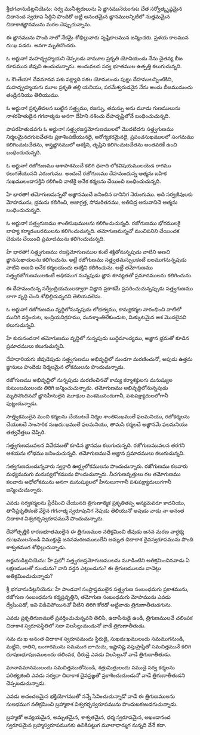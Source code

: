 శ్రీభగవానుడిట్లనియెను: సర్వ మునీశ్వరులును ఏ ఙ్ఞానమునెరుంగుట చేత సర్వోత్కృష్ఠమైన చిదానంద స్వరూప సిద్ధిని పొందిరో అట్టి అనంతమైన ఙ్ఞానములన్నిటిలో నుత్తమమైన చిదాకాశఙ్ఞానమును మరల చెప్పుచున్నాను.

ఈ ఙ్ఞానమును పొంది నాలో నేకమై శోభిల్లువారు సృష్టికాలమున జన్మించరు. ప్రళయ కాలమున దు:ఖ పడరు. అనగా మృతినొందరు.

ఓ అర్జునా! మహద్బ్రహ్మయని చెప్పబడు నామూల ప్రకృతి యోనియందు నేను చైతన్య బీజ రూపమున జీవుని ఉంచుచున్నాను. అందువలన సర్వ భూతముల ఉత్పత్తి కలుగుచున్నది.

ఓ కౌంతేయా! దేవమానవ పశు పక్ష్యాది సకల యోనులందు పుట్టు దేహములన్నింటికిని, మహద్బ్రహ్మయగు మూల ప్రకృతి తల్లి యనియు, పరమేశ్వరుడనైన నేను అందు బీజమునుంచు తండ్రిననియు తెలియుము.

ఓ అర్జునా! ప్రకృతివలన బుట్టిన సత్త్వము, రజస్సు, తమస్సు అను మూడు గుణములును నాశరహితుడైన గగనాత్మను అనగా దేహిని నశించు దేహదృష్టిలోనే బంధించుచున్నది.

పాపరహితుడవగు ఓ అర్జునా! సత్త్వరజస్తమోగుణములలో మొదటిదగు సత్త్వగుణము నిర్మలమైనదగుటచేతను ప్రకాశింపజేయునదై, ఆరోగ్యకరమైనదై, ప్రపంచసుఖములలో సంగమము కలిగించుటచేతను, శాస్త్రఙ్ఞానములో ఆశక్తిని, తృప్తిని కలిగించుటచేతను అంతవరకే ఉంచి బంధించుచున్నది.

ఓ అర్జునా! రజోగుణము ఆశాపాశముచే కలిగి ధనాది లోకవిషయములయెడ రాగము కలుగజేయునని ఎరుంగుము. అందుచే రజోగుణము దేహమందున్న ఆత్మను ఐహిక సుఖములందాసక్తిని కలిగించి వాటికై అనేక కర్మలను చేయించి బంధించుచున్నది.

హే భారతా! తమోగుణమన్నచో అఙ్ఞానముచే జనించిన దానినిగ నెరుంగుము. అది సర్వజీవులకు మోహమును, భ్రమను కలిగించి, అజాగ్రత్త, సోమరితనము, అతినిద్ర అనువానిచె ఆత్మను బంధించుచున్నది.

ఓ అర్జునా! సత్త్వగుణము శాంతిసుఖములను కలిగించుచున్నది. రజోగుణము భోగములకై బాహ్య కర్మాడంబరములను కలిగించుచున్నది. తమోగుణమన్నచో మంచిపనిని చేయించక చెడును చేయించి ప్రమాదమును కలిగించుచున్నది.

హే భారతా! సత్త్వగుణము రజస్తమోగుణముల కంటే శక్తితోనున్నపుడు వాటిని అణచి ఙ్ఞానసుఖాదులను కలిగించును. అట్లే రజోగుణము సత్త్వతమస్సులకంటే బలముగనున్నపుడు వాటిని అణచి అనేక కర్మలయందు ఆశక్తిని కలిగించును. అట్లే తమోగుణము సత్త్వరజోగుణములకంటే అధికముగ నున్నపుడు ఙ్ఞాన శూన్యతతో ప్రమాదములను కలిగించును.

ఈ దేహమందున్న సర్వేంద్రియములద్వారా విఙ్ఞాన ప్రకాశమే ప్రసరించుచున్నప్పుడు సత్త్వగుణము బాగా వృద్ధి చెంది శోభిల్లిచున్నదని తెలియవలెను.

ఓ అర్జునా! రజోగుణము వృద్ధిలోనున్నపుదు లోభత్వము, కామ్యకర్మల నారంభించి వాటిలో మునిగి వర్తించుట, ఇంద్రియనిగ్రహము, మనశ్శాంతిలేకుండుట, మిక్కుటమైన ఆశ మొదలైనవి కలుగుచున్నవి.

హే కురునందనా! తమోగుణము వృద్ధిలో నున్నపుడు బుద్ధిమాంద్యము, అఙ్ఞాన భ్రమతో కూడిన ప్రమాదములు కలుగుచున్నవి.

దేహధారియగు జీవుడెపుడు సత్త్వగుణము అభివృద్ధిలో నుండగా మరణించునో, అపుడు ఉత్తమ ఙ్ఞానులు పొందెడు నిర్మలమైన లోకములను పొందుచున్నాడు.

రజోగుణము అభివృద్ధిలో నున్నపుడు మరణించినచో కామ్య కర్మాశక్తులగు మనుష్యుల కుటుంబములందు తిరిగి జన్మించుచున్నాడు. తమోగుణము అభివృద్ధిలోనున్నపుడు మృతినొందినచో ఙ్ఞానహీనులైన మూఢుల వంశమునందుగానీ, పశుపక్ష్యాదులలోగానీ పుట్టుచున్నాడు.

సాత్త్వికములైన మంచి కర్మలను చేయుటచే నిర్మల శాంతిసుఖములే ఫలమనియు, రజోకర్మలను చేయుటచే సాంసారిక సుఖదు:ఖములే ఫలమనియు, తామసి కర్మలచే అఙ్ఞానమే ఫలమనియు తత్వవేత్తలు చెప్పిరి.

సత్త్వగుణమువలన వివేకముతో కూడిన ఙ్ఞానము కలుగుచున్నది. రజోగుణమువలన తరగని ఆశయను లోభము జనించుచున్నది. తమోగుణముచే అఙ్ఞాన ప్రమాదములు కలుగుచున్నవి.

సత్వగుణమందున్నవారు స్వర్గాది ఊర్ధ్వలోకములను పొందుచున్నారు. రజోగుణము కలవారు మధ్యమమగు మనుష్యలోకమును పొందుచున్నారు. నీచగుణవృత్తులు గల తమోగుణము కలవారు అధోలోకమును అనగా మనుష్యులలో హీనులుగాగానీ పశుపక్ష్యాదులుగగానీ జన్మించుచున్నారు.

ఎవడు సర్వకర్మలను ప్రేరేపించి చేయునది త్రిగుణాత్మిక ప్రకృతితప్ప అన్యమెవరూ కాదనియు, తానీప్రకృతికంటె వేరైన గగనాత్మ స్వరూపునిగ నెపుడు తెలియునో అపుడు వాడు నా అనంత చిదాకాశ విశ్వగర్భస్వరూపమునే పొందుచున్నాదు.

దేహోత్పత్తికి కారణభూతములైన ఈ త్రిగుణముల నతిక్రమించి జీవుడు జనన మరణ వార్ధక్య దు:ఖములనుండి విముక్తుడై జననమరణములులేని అమృత చిదాకాశ దైవస్వరూపమును పొంది శాశ్వతముగ శోభిల్లుచున్నాడు.

అర్జునుడిట్లనియెను: హే ప్రభో! సత్త్వరజస్తమోగుణములను మూడింటిని అతిక్రమించినవాడు ఏ లక్షణములతో నుండును? వాని వర్తన ఎట్లుండును? ఈ త్రిగుణములను వాడెట్లు అతిక్రమించుచున్నాడు?

శ్రీ భగవానుడిట్లనియెను: హే పాండవా! సంప్రాప్తములైన సత్త్వగుణ సంబంధమగు ప్రకాశమును, రజోగుణ సంబంధమగు కర్మప్రవృత్తిని, తమోగుణ సంబంధమగు మోహమును ఎవడు ద్వేషింపడో, ఇవి విడిచిపోయినచో వీటిని తిరిగి కోరడో అట్టివాడు త్రిగుణాతీతుడగును.

ఎవడు ప్రకృతిగుణములే ప్రవర్తించుచున్నవని తెలిసి, ఉదాసీనుడై ఉండి, త్రిగుణములచే చలింపక చిదాకాశ స్వరూపస్థితిలో సదా విలసిల్లుచుండునో వాడే త్రిగుణాతీతుడు.

సమ దు:ఖ అనంత చిదాకాశ స్వరూపమందు స్థిరుడై, సుఖదు:ఖములందు సమముగనుండి, మట్టిని, రాతిని, బంగారమును సమముగ జూచుచు, ఇష్టానిష్ట వస్తుప్రాప్తితో సమచిత్తమునే కలిగి దూషణభూషణములందు చలింపక, ధీరుడై ఎవడు విలసిల్లునో వాడే త్రిగుణాతీతుడు.

మానావమానములందు సమచిత్తముతోనుండి, శత్రుమిత్రులందు సముడై సర్వ కర్మలను పరిత్యజించి ఎవడు సర్వదా చిదాకాశ దైవప్రఙ్ఞతో ప్రకాశించుచుండునో వాడే త్రిగుణాతీతుడని చెప్పబడుచున్నాడు.

ఎవడు అచంచలమైన భక్తియోగముతో నన్నే సేవించుచున్నాడో వాడే ఈ త్రిగుణములను సులభముగ నతిక్రమించి బ్రహ్మాకాశ విశ్వగర్భస్వరూపమును పొందుటకఱుడగుచున్నాడు.

బ్రహ్మణో అవ్యయమైన, అమృతమైన, శాశ్వతమైన, ధర్మ స్వరూపమైన, అఖండానంద స్వరూపమైన బ్రహ్మస్వరూపమునకు ఉనికిపట్టుగ మూలాధార్ముగ నున్నది నేనే కదా.